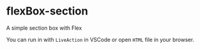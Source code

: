 # flexBox-section
A simple section box with Flex

You can run in with `LiveAction` in VSCode or open `HTML` file in your browser.

